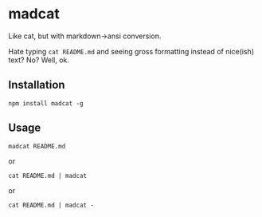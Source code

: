 # madcat
Like cat, but with markdown->ansi conversion.

Hate typing `cat README.md` and seeing gross formatting instead of nice(ish) text? No? Well, ok.

## Installation
```
npm install madcat -g
```

## Usage
```
madcat README.md
```

or

```
cat README.md | madcat
```

or

```
cat README.md | madcat -
```
